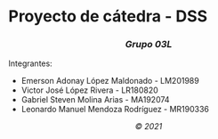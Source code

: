 # Proyecto de cátedra - DSS

*<center><h3>Grupo 03L</h3></center>*

Integrantes: 

 - Emerson Adonay López Maldonado - LM201989
 - Victor José López Rivera - LR180820
 - Gabriel Steven Molina Arias - MA192074
 - Leonardo Manuel Mendoza Rodríguez -  MR190336

*<center>© 2021</center>*
